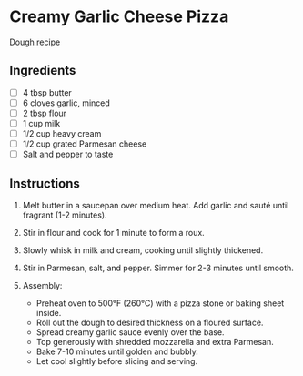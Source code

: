 # Creamy Garlic Cheese Pizza

[Dough recipe](/pizza/dough.md)

## Ingredients

- [ ] 4 tbsp butter
- [ ] 6 cloves garlic, minced
- [ ] 2 tbsp flour
- [ ] 1 cup milk
- [ ] 1/2 cup heavy cream
- [ ] 1/2 cup grated Parmesan cheese
- [ ] Salt and pepper to taste

## Instructions

1. Melt butter in a saucepan over medium heat. Add garlic and sauté until fragrant (1-2 minutes).

2. Stir in flour and cook for 1 minute to form a roux.

3. Slowly whisk in milk and cream, cooking until slightly thickened.

4. Stir in Parmesan, salt, and pepper. Simmer for 2-3 minutes until smooth.

5. Assembly:

   - Preheat oven to 500°F (260°C) with a pizza stone or baking sheet inside.
   - Roll out the dough to desired thickness on a floured surface.
   - Spread creamy garlic sauce evenly over the base.
   - Top generously with shredded mozzarella and extra Parmesan.
   - Bake 7-10 minutes until golden and bubbly.
   - Let cool slightly before slicing and serving.
